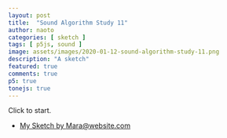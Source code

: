 ```yaml
---
layout: post
title:  "Sound Algorithm Study 11"
author: naoto
categories: [ sketch ]
tags: [ p5js, sound ]
image: assets/images/2020-01-12-sound-algorithm-study-11.png
description: "A sketch"
featured: true
comments: true
p5: true
tonejs: true
---
```


<div id = "p5sketch">
  <!-- p5 instance will be created here -->
</div>

Click to start.

* [My Sketch by Mara@website.com](https://www.openprocessing.org/sketch/757327)

<script>
function midiToFreq(m) {
  let tuning = 440;
  return Math.pow(2, (m - 69) / 12) * tuning;
}

let setColorMode = 0;

class ColorScheme {
  constructor(colorString) {
    this.colors = []; {
      let cc = colorString.split("/");
      let cs = cc[cc.length - 1].split("-");
      for (let i in cs) {
        let r = parseInt("0x" + cs[i].substring(0, 2));
        let g = parseInt("0x" + cs[i].substring(2, 4));
        let b = parseInt("0x" + cs[i].substring(4, 6));
        this.colors.push({
          r: r,
          g: g,
          b: b
        });
      }
      this.offset = 0;
    }
  }
  get(i) {
    i = Math.min(this.colors.length - 1, Math.max(0, i));
    return this.colors[(i + this.offset) % this.colors.length];
  }

}

var colorSchemes = [
  new ColorScheme("https://coolors.co/453823-561f37-39a2ae-55dbcb-75e4b3"),
  new ColorScheme("https://coolors.co/75e4b3-453823-561f37-39a2ae-55dbcb"),
  new ColorScheme("https://coolors.co/000000-808080-ffffff-333333-aaaaaa"),
  new ColorScheme("https://coolors.co/ffffff-808080-000000-333333-aaaaaa"),
];

function setColor(parent, func, index, alpha) {
  let idx = setColorMode;
  if (alpha == undefined) alpha = 255;
  parent[func](colorSchemes[idx].get(index).r, colorSchemes[idx].get(index).g, colorSchemes[idx].get(index).b, alpha);
}

// https://gist.github.com/gre/1650294/
EasingFunctions = {
  // no easing, no acceleration
  linear: function (t) { return t },
  // accelerating from zero velocity
  easeInQuad: function (t) { return t*t },
  // decelerating to zero velocity
  easeOutQuad: function (t) { return t*(2-t) },
  // acceleration until halfway, then deceleration
  easeInOutQuad: function (t) { return t<.5 ? 2*t*t : -1+(4-2*t)*t },
  // accelerating from zero velocity 
  easeInCubic: function (t) { return t*t*t },
  // decelerating to zero velocity 
  easeOutCubic: function (t) { return (--t)*t*t+1 },
  // acceleration until halfway, then deceleration 
  easeInOutCubic: function (t) { return t<.5 ? 4*t*t*t : (t-1)*(2*t-2)*(2*t-2)+1 },
  // accelerating from zero velocity 
  easeInQuart: function (t) { return t*t*t*t },
  // decelerating to zero velocity 
  easeOutQuart: function (t) { return 1-(--t)*t*t*t },
  // acceleration until halfway, then deceleration
  easeInOutQuart: function (t) { return t<.5 ? 8*t*t*t*t : 1-8*(--t)*t*t*t },
  // accelerating from zero velocity
  easeInQuint: function (t) { return t*t*t*t*t },
  // decelerating to zero velocity
  easeOutQuint: function (t) { return 1+(--t)*t*t*t*t },
  // acceleration until halfway, then deceleration 
  easeInOutQuint: function (t) { return t<.5 ? 16*t*t*t*t*t : 1+16*(--t)*t*t*t*t }
}

const width = 400;
const height = 400;

class Drawer {
  constructor({ c, args }) {
    this.c = c;
    if (args == undefined) {
      args = {};
    }
    if (args.col == undefined) {
      args.col = { bg: Math.floor(Math.random() * 5), fg: Math.floor(Math.random() * 5) };
      if (args.col.bg == args.col.fg) args.col.fg = (args.col.fg + 2) % 5;
    }
    if (args.sides == undefined) {
      args.sides = Math.floor(Math.random() * 5);
      args.r0 = Math.random();
      args.r1 = Math.random();
    }
    this.args = args;
  }
  draw({ pg, args }) {
    pg.push();
    if (typeof this.c === 'object') {
      this.c.draw(pg, { ...this.args, ...args });
    }
    pg.pop();
  }
}

class LayerGraphics {
  constructor({ p, pgF, pgB }) {
    this.p = p;
    this.pgF = pgF == undefined ? p.createGraphics(width, height) : pgF;
    this.pgB = pgB == undefined ? p.createGraphics(width, height) : pgB;

    this.bangT = 0;
    this.bangDur = 0.75;
    this.bangCycle = 0;
    this.bangParam = 0;
    this.bangTween = 0;
  }

  bang({ t }) {
    this.bangT = t;
    this.bangParam = Math.floor(Math.random() * 4);
    this.bangCycle = (this.bangCycle + 1) % 2;
  }

  update({ t }) {
    let p = this.p;
    this.bangTween = p.constrain((t - this.bangT) / this.bangDur, 0, 1);
  }
}

class CutGraphics extends LayerGraphics {
  constructor({ p, pgF, pgB, fore, back }) {
    super({ p, pgF, pgB });
    this.foreDraw = fore;
    this.backDraw = back;
  }

  bang({ t, next }) {
    this.foreDraw = this.backDraw;
    this.backDraw = next;
    super.bang({ t });
  }

  update({ t }) {
    let p = this.p;
    super.update({ t });

    this.backDraw.draw({ pg: this.pgB });
    this.foreDraw.draw({ pg: this.pgF });
  }

  draw({ pg }) {
    let p = this.p;

    pg.image(this.pgB, 0, 0);
    pg.push();
    pg.imageMode(p.CENTER);
    pg.translate(width / 2, height / 2);
    pg.rotate(this.bangParam * Math.PI / 2);
    pg.translate(-EasingFunctions.easeInOutCubic(this.bangTween) * width, 0);
    pg.rotate(-this.bangParam * Math.PI / 2);
    pg.image(this.pgF, 0, 0);
    pg.pop();
  }
}

class WipeDelayGraphics extends LayerGraphics {
  constructor({ p, pgF, pgB, fore, back, wipe }) {
    super({ p, pgF, pgB });
    this.pgMask = p.createGraphics(width, height);
    this.pgbF = p.createGraphics(width, height);
    this.pgbB = p.createGraphics(width, height);
    this.foreDraw = fore;
    this.backDraw = back;
    this.wipeDraw = wipe;
    this.seq = 0;
    this.bangDur = 1;
  }

  bang({ t, next, wipe }) {
    this.seq = (this.seq + 1) % 2;
    if (this.seq == 0) {
      this.foreDraw = this.backDraw;
      this.backDraw = next;
      this.wipeDraw = wipe;
      super.bang({ t });
    }
    else {
      this.bangT = t;
    }
  }

  update({ t }) {
    let p = this.p;
    super.update({ t });

    setColorMode = 0;
    this.backDraw.draw({ pg: this.pgB });
    this.foreDraw.draw({ pg: this.pgF });
    setColorMode = 2;
    let tw = 0;
    if (this.seq == 0) {
      tw = this.bangTween * 0.5;
    }
    else {
      tw = this.bangTween * 0.5 + 0.5;
    }
    let args = { tw, bangParam: this.bangParam };

    this.wipeDraw.draw({ pg: this.pgMask, args });
    setColorMode = 0;

    this.pgbB.blendMode(p.BLEND);
    this.pgbB.background(0);
    this.pgbB.image(this.pgB, 0, 0);
    this.pgbB.blendMode(p.MULTIPLY);
    this.pgbB.image(this.pgMask, 0, 0);

    this.pgMask.filter(p.INVERT);

    this.pgbF.push();
    this.pgbF.blendMode(p.BLEND);
    this.pgbF.background(0);
    this.pgbF.image(this.pgF, 0, 0);
    this.pgbF.blendMode(p.MULTIPLY);
    this.pgbF.image(this.pgMask, 0, 0);
  }

  draw({ pg }) {
    let p = this.p;

    pg.image(this.pgbB, 0, 0);
    pg.blendMode(p.ADD);
    pg.image(this.pgbF, 0, 0);
    pg.blendMode(p.BLEND);
  }
}

class GlitchGraphics {
  constructor({ p, pgF, }) {
    this.p = p;
    this.pgF = pgF == undefined ? p.createGraphics(width, height) : pgF;
    this.buf = [];
    for (let i = 0; i < 10; i++) {
      let h = Math.random() * height / 32;
      let y = Math.random() * (height - h);
      let dx = (Math.random() - 0.5) * width / 12;
      let dy = (Math.random() - 0.5) * h;
      this.buf.push({ h, y, dx, dy });
    }
  }

  draw({ pg }) {
    let p = this.p;

    pg.image(this.pgF, 0, 0);
    for (let i = 0; i < 10; i++) {
      let { h, y, dx, dy } = this.buf[i];
      pg.image(this.pgF, dx, y + dy, width, h,
        0, y, width, h)
    }
    let h = Math.random() * height / 32;
    let y = Math.random() * (height - h);
    let dx = (Math.random() - 0.5) * width / 12;
    let dy = (Math.random() - 0.5) * h;
    this.buf.push({ h, y, dx, dy });
    this.buf.shift();
  }
}

class StripeWipe {
  constructor({ p }) {
    this.p = p;
  }
  draw(pg, args) {
    let p = this.p
    let { tw, bangParam } = args;
    setColor(pg, 'background', 0);
    pg.translate(pg.width / 2, pg.height / 2);
    pg.noStroke();
    setColor(pg, 'fill', 2);
    let n = bangParam + 1;
    let r = pg.width / 1.4 / n;
    pg.rectMode(p.CENTER);
    for (let i = -n; i <= n; i++) {
      pg.rect(i * r, 0, p.lerp(0, r, EasingFunctions.easeInOutCubic(tw)), pg.height * 2);
    }
  }
}
class CircleExpandWipe {
  constructor({ p }) {
    this.p = p;
  }
  draw(pg, args) {
    let p = this.p
    let { tw, bangParam } = args;
    setColor(pg, 'background', 0);
    pg.translate(pg.width / 2, pg.height / 2);
    pg.noStroke();
    setColor(pg, 'fill', 2);
    let n = bangParam;
    let r = p.lerp(0, pg.width * 1.42, EasingFunctions.easeInOutCubic(tw)) / (n * 2 + 1) * 2;
    for (let i = -n; i <= n; i++) {
      for (let j = -n; j <= n; j++) {
        pg.ellipse(pg.width / 2 / n * j, pg.width / 2 / n * i, r);
      }
    }
  }
}
class ShapeExpandWipe {
  constructor({ p }) {
    this.p = p;
  }
  draw(pg, args) {
    let p = this.p
    let { tw, bangParam } = args;
    setColor(pg, 'background', 0);
    pg.translate(pg.width / 2, pg.height / 2);
    pg.noStroke();
    setColor(pg, 'fill', 2);
    let n = bangParam + 3;
    let r = p.lerp(0, pg.width * 1.42, EasingFunctions.easeInOutCubic(tw));
    pg.beginShape();
    for (let i = 0; i <= n; i++) {
      let theta = i / n * Math.PI * 2 - Math.PI / 2;
      let x = r * Math.cos(theta);
      let y = r * Math.sin(theta);
      pg.vertex(x, y);
    }
    pg.endShape(p.CLOSE);
  }
}
class ClockWipe {
  constructor({ p }) {
    this.p = p;
  }
  draw(pg, args) {
    let p = this.p
    let { tw, bangParam } = args;
    setColor(pg, 'background', 0);
    pg.translate(pg.width / 2, pg.height / 2);
    pg.noStroke();
    setColor(pg, 'fill', 2);
    let rate = EasingFunctions.easeInOutCubic(tw);
    let n = 128;
    let r = pg.width;
    pg.beginShape();
    pg.vertex(0, 0);
    let sign = bangParam % 2 == 0 ? -1 : 1;
    for (let i = 0; i <= n; i++) {
      let theta = sign * i / n * Math.PI * 2 * rate - Math.PI / 2;
      let x = r * Math.cos(theta);
      let y = r * Math.sin(theta);
      pg.vertex(x, y);
    }
    pg.vertex(0, 0);
    pg.endShape();
  }
}
class HorizontalBoxPushWipe {
  constructor({ p }) {
    this.p = p;
  }
  draw(pg, args) {
    let p = this.p
    let { tw, bangParam } = args;
    setColor(pg, 'background', 0);
    pg.noStroke();
    setColor(pg, 'fill', 2);
    pg.translate(pg.width / 2, pg.height / 2);
    pg.rotate(bangParam / 2 * Math.PI);
    pg.translate(-pg.width / 2, -pg.height / 2);
    let r = p.lerp(0, pg.width, EasingFunctions.easeInOutCubic(tw));
    pg.rect(0, 0, r, pg.height);
  }
}

class WotC {
  constructor({ p }) {
    this.p = p;
    this.circleCnt = 0;
    this.vertexCnt = 0;
    this.MAX_CIRCLE_CNT = 200;
    this.MIN_CIRCLE_CNT = 50;
    this.MAX_VERTEX_CNT = 30;
    this.MIN_VERTEX_CNT = 3;
  }

  draw(pg, args) {
    let { col, sides } = args;
    setColor(pg, 'background', col.bg);
    // Waltz of the Circles by MiniPear
    // https://www.openprocessing.org/sketch/748916
    let { r0, r1 } = args;
    let p = this.p;
    pg.push();
    pg.translate(pg.width / 2, pg.height / 2);

    this.circleCnt = p.int(p.map(r0, 0, 1, this.MAX_CIRCLE_CNT, this.MIN_CIRCLE_CNT));
    this.vertexCnt = [3, 4, 5, 6, 100][Math.floor(r1 * 5)];
    // this.vertexCnt = p.int(p.map(r1, 0, 1, this.MAX_VERTEX_CNT, this.MIN_VERTEX_CNT));

    let idx = 0, index = col.fg;
    let c0 = p.color(colorSchemes[idx].get(index).r, colorSchemes[idx].get(index).g, colorSchemes[idx].get(index).b);
    index = (col.fg + 2) % 5;
    let c1 = p.color(colorSchemes[idx].get(index).r, colorSchemes[idx].get(index).g, colorSchemes[idx].get(index).b);

    for (let ci = 0; ci < this.circleCnt; ci++) {
      let time = p.frameCount / 20;
      let thetaC = p.map(ci, 0, this.circleCnt, 0, p.TAU);
      let scale = pg.width / 7 * 3;

      let circleCenter = this.getCenterByTheta(thetaC, time, scale);
      let circleSize = this.getSizeByTheta(thetaC, time, scale);
      // let c = this.getColorByTheta(thetaC, time);

      // pg.stroke(c);
      // setColor(pg, 'stroke', col.fg);
      let th = 8.0 * thetaC + time * 2.0;
      let c = p.lerpColor(c0, c1, Math.cos(th) * 0.5 + 0.5);
      pg.stroke(c);
      pg.noFill();
      if (this.vertexCnt > 10) {
        pg.ellipse(circleCenter.x, circleCenter.y, circleSize * 2);
      } else {
        pg.beginShape();
        for (let vi = 0; vi < this.vertexCnt; vi++) {
          let thetaV = p.map(vi, 0, this.vertexCnt, 0, p.TAU);
          let x = circleCenter.x + Math.cos(thetaV) * circleSize;
          let y = circleCenter.y + Math.sin(thetaV) * circleSize;
          pg.vertex(x, y);
        }
        pg.endShape(p.CLOSE);
      }
    }
    pg.pop();
  }

  getCenterByTheta(theta, time, scale) {
    let p = this.p;
    let direction = p.createVector(Math.cos(theta), Math.sin(theta));
    let distance = 0.6 + 0.2 * Math.cos(theta * 6.0 + Math.cos(theta * 8.0 + time));
    let circleCenter = direction.mult(distance * scale);
    return circleCenter;
  }

  getSizeByTheta(theta, time, scale) {
    let offset = 0.2 + 0.12 * Math.cos(theta * 9.0 - time * 2.0);
    let circleSize = scale * offset;
    return circleSize;
  }

  getColorByTheta(theta, time) {
    let p = this.p;
    let th = 8.0 * theta + time * 2.0;
    let r = 0.6 + 0.4 * Math.cos(th),
      g = 0.6 + 0.4 * Math.cos(th - Math.PI / 3),
      b = 0.6 + 0.4 * Math.cos(th - Math.PI * 2.0 / 3.0),
      alpha = p.map(this.circleCnt, this.MIN_CIRCLE_CNT, this.MAX_CIRCLE_CNT, 150, 100);
    return p.color(r * 255, g * 255, b * 255, alpha);
  }
}

class PF {
  constructor({ p }) {
    this.p = p;
    this.rot = 0;
    this.freq = 0.000005;
    this.cont = 0;
  }
  draw(pg, args) {
    let { col, sides } = args;
    setColor(pg, 'background', col.bg);
    // particleFlow by yasai
    // https://www.openprocessing.org/sketch/422446
    let p = this.p;
    pg.translate(width / 2, height / 2);
    pg.rotate(p.radians(this.rot));

    pg.ellipseMode(p.RADIUS);
    for (let i = 0; i < 200; i++) {
      let circle = width / 3 + width / 6 * 0.5 * Math.sin(p.millis() * this.freq * i);
      let alpha = p.map(circle, 150, 250, 255, 60);
      let r = p.map(circle, 150 / 600 * width, 250 / 600 * width, 5, 2) / 600 * width;
      setColor(pg, 'fill', col.fg, alpha);
      pg.noStroke();
      pg.ellipse(circle * Math.cos(i), circle * Math.sin(i), r, r);
      this.rot = this.rot + 0.00005 * 4;
    }
  }
}

class Blobs {
  constructor({ p }) {
    this.p = p;
    this.handle_len_rate = 3;
    this.maxDistance = 200;
    this.circlePaths = [];
    this.connections = [];
    this.numBlobs = 8;

    this.setup();
  }

  setup() {
    const p = this.p;
    this.radius = 120 * 8;
    //generate circles
    for (let i = 0; i < this.numBlobs; i++) {
      this.circlePaths.push({
        position: p.createVector(p.random(width), p.random(height)),
        radius: this.radius,//i == 0 ? 120 : p.random(100, 120),
        vel: p5.Vector.random2D().mult(2)
      });
    }
    this.circlePaths[0].radius = 250 * 0.4;
  }

  draw(pg, args) {
    const { col, sides } = args;
    const { tw, bangParam } = args;
    pg.push();
    if (tw == undefined) {
      setColor(pg, 'background', col.bg);
      setColor(pg, 'fill', col.fg);
    }
    else {
      pg.background(0);
      pg.fill(255)
    }
    // My Sketch by Mara@website.com
    // https://www.openprocessing.org/sketch/757327
    const p = this.p;
    let radius = this.radius;
    if (tw < 0.5) {
      radius *= p.map(EasingFunctions.easeInOutCubic(tw * 2), 0, 1, 0, 0.125);
    }
    else {
      radius *= p.map(EasingFunctions.easeInOutCubic(tw * 2 - 1), 0, 1, 0.125, 1);
    }
    if (tw == undefined)
      radius = this.radius / 8;
    pg.noStroke();
    this.circlePaths.forEach((circle, index) => {
      circle.radius = radius;
    });

    //draw circles
    this.circlePaths.forEach((circle, index) => {
      let position = circle.position;
      position.add(circle.vel);
      let d = width / 10;
      if (position.x > width + d) position.x = position.x - (width + d);
      else if (position.x < -d) position.x = width + d - position.x;
      if (position.y > height + d) position.y = position.y - (height + d);
      else if (position.y < -d) position.y = height + d - position.y;
      pg.ellipse(position.x, position.y, circle.radius, circle.radius)
    })

    //generate connections
    this.connections.length = 0;
    for (let i = 0, l = this.circlePaths.length; i < l; i++) {
      for (let j = i - 1; j >= 0; j--) {
        let path = this.metaball(this.circlePaths[i], this.circlePaths[j], 0.5, this.handle_len_rate, this.maxDistance);
        if (path) {
          this.connections.push(path);
        }
      }
    }

    //draw connections
    this.connections.forEach(path => {
      pg.beginShape();
      for (let j = 0; j < 4; j++) {
        if (j == 0) pg.vertex(path.segments[j].x, path.segments[j].y);
        else if (j % 2 != 0) {
          pg.vertex(path.segments[(j + 1) % 4].x, path.segments[(j + 1) % 4].y);
        }
        if (j % 2 != 0) continue;
        pg.bezierVertex(
          path.segments[j].x + path.handles[j].x, path.segments[j].y + path.handles[j].y,
          path.segments[(j + 1) % 4].x + path.handles[(j + 1) % 4].x, path.segments[(j + 1) % 4].y + path.handles[(j + 1) % 4].y,
          path.segments[(j + 1) % 4].x, path.segments[(j + 1) % 4].y
        );
      }
      pg.endShape();
    })
    pg.pop();
  }

  metaball(ball1, ball2, v, handle_len_rate, maxDistance) {
    let p = this.p;
    let radius1 = ball1.radius / 2;
    let radius2 = ball2.radius / 2;
    let center1 = ball1.position;
    let center2 = ball2.position;
    let d = center1.dist(center2);
    let u1 = 0;
    let u2 = 0;
    if (d > maxDistance || d <= Math.abs(radius1 - radius2)) {
      return;
    } else if (d < radius1 + radius2) {
      // case circles are overlapping
      u1 = Math.acos((radius1 * radius1 + d * d - radius2 * radius2) / (2 * radius1 * d));
      u2 = Math.acos((radius2 * radius2 + d * d - radius1 * radius1) / (2 * radius2 * d));
    }
    let angle1 = Math.atan2(center2.y - center1.y, center2.x - center1.x);
    let angle2 = Math.acos((radius1 - radius2) / d);
    let angle1a = angle1 + u1 + (angle2 - u1) * v;
    let angle1b = angle1 - u1 - (angle2 - u1) * v;
    let angle2a = angle1 + Math.PI - u2 - (Math.PI - u2 - angle2) * v;
    let angle2b = angle1 - Math.PI + u2 + (Math.PI - u2 - angle2) * v;
    let p1a = p5.Vector.add(center1, p5.Vector.fromAngle(angle1a, radius1));
    let p1b = p5.Vector.add(center1, p5.Vector.fromAngle(angle1b, radius1));
    let p2a = p5.Vector.add(center2, p5.Vector.fromAngle(angle2a, radius2));
    let p2b = p5.Vector.add(center2, p5.Vector.fromAngle(angle2b, radius2));
    // define handle length by the distance between
    // both ends of the curve to draw
    let d2 = Math.min(v * handle_len_rate, p.dist(p1a.x, p1a.y, p2a.x, p2a.y) / (radius1 + radius2));
    // case circles are overlapping:
    d2 *= Math.min(1, d * 2 / (radius1 + radius2));
    radius1 *= d2;
    radius2 *= d2;
    let path = {
      segments: [p1a, p2a, p2b, p1b],
      handles: [
        p5.Vector.fromAngle(angle1a - Math.PI / 2, radius1),
        p5.Vector.fromAngle(angle2a + Math.PI / 2, radius2),
        p5.Vector.fromAngle(angle2b - Math.PI / 2, radius2),
        p5.Vector.fromAngle(angle1b + Math.PI / 2, radius1)
      ]
    };
    return path;
  }
}

class CircleGrid {
  draw(pg, args) {
    let { col, sides } = args;
    setColor(pg, 'background', col.bg);
    setColor(pg, 'fill', col.fg);
    pg.noStroke();
    let n = sides + 1;
    let r = pg.width / n / 4;
    pg.translate(pg.width / 2, pg.height / 2);
    for (let i = -n; i <= n; i++) {
      for (let j = -n; j <= n; j++) {
        pg.push();
        pg.translate(pg.width / 2 / n * j, pg.width / 2 / n * i);
        pg.ellipse(0, 0, r, r);
        pg.pop();
      }
    }
  }
}

class SquareGrid {
  constructor({ p }) {
    this.p = p;
  }
  draw(pg, args) {
    let p = this.p
    let { col, sides } = args;
    let n = sides + 1;
    let r = pg.width / n / 4 * Math.sqrt(2);

    let t = p.millis() * 0.001;
    if ((t + 1) % 4 < 2) {
      setColor(pg, 'background', col.bg);
      setColor(pg, 'fill', col.fg);
    }
    else {
      setColor(pg, 'background', col.fg);
      setColor(pg, 'fill', col.bg);
      pg.translate(pg.width / 2 / n * 0.5, pg.width / 2 / n * 0.5);
    }
    pg.noStroke();
    pg.rectMode(p.CENTER);
    pg.translate(pg.width / 2, pg.height / 2);
    for (let i = -n; i <= n; i++) {
      for (let j = -n; j <= n; j++) {
        pg.push();
        pg.translate(pg.width / 2 / n * j, pg.width / 2 / n * i);
        pg.rotate((EasingFunctions.easeInOutQuint(t % 1) + Math.floor(t)) / 4 * Math.PI);
        pg.rect(0, 0, r, r);
        pg.pop();
      }
    }
  }
}

class NoiseRing {
  constructor({ p }) {
    this.p = p;
    this.n = 12;
    this.phases = new Array(this.n).fill(0);
  }
  draw(pg, args) {
    let p = this.p
    let { col, freq } = args;
    let t = p.millis() * 0.001;
    this.phase += freq * 0.03;
    pg.push();
    setColor(pg, 'fill', col.bg, 100);
    pg.rectMode(pg.CORNER);
    pg.noStroke();
    pg.rect(0, 0, pg.width, pg.height);

    pg.noFill();
    pg.strokeWeight(pg.width / 100);
    pg.translate(pg.width / 2, pg.height / 2);
    let W = pg.width * 0.1;
    let w = pg.width / 30;
    let n = this.n;
    for (let i = 0; i < n; i++) {
      pg.push();
      let scolor = i % 4;
      if (scolor == col.bg) {
        scolor = (scolor + 1) % 4;
      }
      setColor(pg, 'stroke', scolor);
      let note = p.map(freq, 20, 60, 0, n);
      let dist = p.map(Math.abs(i - note), 0, 4, 1, 0);
      let noiseFactor = 0;
      if (dist > 0) noiseFactor = dist;
      this.phases[i] += noiseFactor;
      pg.rotate((this.phases[i] + t * 0.5) * (n - i) / n);
      pg.beginShape();
      let N = 128;
      for (let j = 0; j < N; j++) {
        let r = (i + noiseFactor * Math.random()) * w + W;
        let theta = j / N * Math.PI;
        let x = r * Math.cos(theta);
        let y = r * Math.sin(theta);
        pg.vertex(x, y);
      }
      pg.endShape();
      // pg.arc(0, 0, i * w + W, i * w + W, 0, Math.PI * 0.5*(freq+1)/30);
      // pg.arc(0, 0, i * w + W, i * w + W, Math.PI, Math.PI * 1.5*(freq+1)/30);
      pg.pop();
    }
    pg.pop();
  }
}

Array.prototype.repeat = function (n) {
  let ret = [];
  for (let i = 0; i < n; i++) {
    for (let j = 0; j < this.length; j++) {
      ret.push(this[j]);
    }
  }
  return ret;
}

Array.prototype.synth = function (synth) {
  return this.map(i => i + synth);
}

const s = (p) => {
  const wipeDraws = [
    new Blobs({ p }),
    // new StripeWipe({ p }),
    // new CircleExpandWipe({ p }),
    // new ShapeExpandWipe({ p }),
    // new ClockWipe({ p }),
    // new HorizontalBoxPushWipe({ p }),
  ];
  const solidDraws = [
    // new WotC({ p }),
    // new PF({ p }),
    // new Blobs({ p }),
    // new Blobs({ p }),
    new Blobs({ p }),
    new SquareGrid({ p }),
    new CircleGrid({ p }),
  ];
  const foreDrawer = new Drawer({ c: new NoiseRing({ p }), args: { col: { fg: 1, bg: 4 } } });
  const synths = {};

  let freq = 0;
  let pointer = 0;
  let codeInput;
  let tokens = [];

  let isPlaying = false;
  let prevChar = '';

  let codeBase = `[30,40].synth(p).concat([30,50].synth(a)).repeat(8).concat('70~').repeat(4)`;
  let pastCommands = [];

  let wipe0, cut0;
  let glitch0;
  let turn;

  p.setup = () => {
    p.createCanvas(width, height);
    p.frameRate(30);

    wipe0 = new WipeDelayGraphics({
      p,
      fore: new Drawer({ c: solidDraws[1] }),
      back: new Drawer({ c: solidDraws[0] }),
      wipe: new Drawer({ c: wipeDraws[0], args: { wipe: wipe0 } })
    });

    cut0 = new CutGraphics({
      p,
      fore: new Drawer({ c: solidDraws[1] }),
      back: new Drawer({ c: solidDraws[0] }),
    });

    turn = wipe0;

    glitch0 = new GlitchGraphics({ p });

    synths['~'] = new Tone.Synth({
      oscillator: { type: 'triangle' }
    }).toMaster();
    synths['a'] = new Tone.AMSynth().toMaster();
    synths['f'] = new Tone.FMSynth().toMaster();
    synths['N'] = new Tone.Synth({
      oscillator: { type: 'sawtooth' }
    }).toMaster();
    synths['^'] = new Tone.Synth({
      oscillator: { type: 'triangle' }
    }).toMaster();
    synths['['] = new Tone.Synth({
      oscillator: { type: 'square' }
    }).toMaster();
    synths['p'] = new Tone.PluckSynth().toMaster();
    synths['m'] = new Tone.MetalSynth().toMaster();
    synths['n'] = new Tone.NoiseSynth().toMaster();

    codeInput = p.createInput(codeBase);
    codeInput.size(p.width * 1.5);

    // codeInput.elt.onkeyup = runButtonClicked;
  }

  p.mouseClicked = () => {
    runButtonClicked();
  }

  let node;
  let lastNode;
  let curSynth;
  let curPattern = 0;
  let curDraw = 0;

  p.draw = () => {
    let t = p.millis() * 0.001;

    if (isPlaying) {
      if (pointer < tokens.length) {
        lastNode = node;
        node = tokens[pointer];
        execute(node);
        if (node == '~') {
          curPattern = (curPattern + 1) % wipeDraws.length;
          curDraw = (curDraw + 1) % solidDraws.length;
          // turn = p.random([wipe0, wipe0, wipe0, cut0]);
          turn = wipe0;
          next = new Drawer({ c: solidDraws[curDraw] })
          // next = new Drawer({ c: p.random(solidDraws) })
          wipe0.bang({
            t, next,
            wipe: new Drawer({
              c: wipeDraws[curPattern],
              args: { wipe: wipe0 }
            })
          });
          cut0.bang({
            t, next
          });
        }
      } else {
        isPlaying = false;
      }
    } else {
      for (const key in synths) {
        synths[key].triggerRelease();
      }
      prevChar = '';
    }

    if (!isNaN(node)) {
      pastCommands.push(freq);
    } else {
      pastCommands.push(node);
    }
    if (pastCommands.length > 15 * 15) pastCommands.shift();
    pointer++;

    turn.update({ t });
    if (false && (curSynth == 'n' || curSynth == 'm')) {
      turn.draw({ pg: glitch0.pgF });
      glitch0.draw({ pg: p });
    }
    else {
      turn.draw({ pg: p });
    }

    p.loadPixels();
    let pixels = p.pixels;
    let d = p.pixelDensity();
    let meml = 68729;
    let note = p.map(freq, 20, 60, 0, width * height * d * d * 4 - meml);
    pixels.copyWithin(note + freq, 1, meml);
    if (curSynth == '~') {
      pixels.reverse();
    }
    p.updatePixels();
  }

  const runButtonClicked = () => {
    isPlaying = true;

    let code = codeInput.value();
    code = unpack(code);

    let lex = code.match(/(\D+)|[+-]?(\d*[.])?\d+/gi);
    parse(lex);
  }

  const unpack = (code) => {
    let result = '';
    function looseJsonParse(obj) {
      return Function(`"use strict";
      let a='a';let f='f';let N='N';let p='p';let m='m';let s='~';let t='^';let q='[';let n='n'
      return (` + obj + ')')();
    }
    let c = looseJsonParse(code);
    for (let i = 0; i < c.length; i++) {
      result += c[i];
    }
    return result;
  }


  const parse = (l) => {
    pointer = 0;
    tokens = [];
    if (l) {
      for (let i = 0; i < l.length; i++) {
        if (isNaN(l[i])) {
          let chars = l[i].split('');
          for (let j = 0; j < chars.length; j++) {
            tokens.push(chars[j]);
          }
        } else {
          tokens.push(l[i]);
        }
      }
    }
  }

  const execute = (t) => {
    if (t != prevChar) {
      if (isNaN(t)) {
        switch (t) {
          case '~':
          case 'a':
          case 'f':
          case 'N':
          case '^':
          case '[':
          case 'p':
          case 'm':
            curSynth = t;
            if (t == 'm') {
              synths[t].triggerAttack();
            } else {
              synths[t].triggerAttack(midiToFreq(freq));
            }
            for (const key in synths) {
              if (key != t) {
                synths[key].triggerRelease();
              }
            }
            break;
          case '=':
            curSynth = '';
            for (const key in synths) {
              synths[key].triggerRelease();
            }
            break;
          case '+':
          case '-':
          case '*':
          case '/':
          case '<':
          case '>':
            break;
          default:
            curSynth = 'n';
            synths.n.triggerAttack();
        }
      } else {
        if (prevChar == "+") {
          freq += parseFloat(t);
        } else if (prevChar == "-") {
          freq -= parseFloat(t);
        } else if (prevChar == "*") {
          freq *= parseFloat(t);
        } else if (prevChar == "/") {
          freq /= parseFloat(t);
        } else {
          freq = parseFloat(t);
        }

        // if (freq == 0) freq = p.random(110);

        let f = midiToFreq(freq);
        if (isNaN(f) == false && f < 1e5) {
          for (const key in synths) {
            if (key != 'n' && key != 'p') {
              synths[key].frequency.setValueAtTime(f);
            }
          }
        }
      }
    }
    prevChar = t;
  }
}

let myp5 = new p5(s, document.getElementById('p5sketch'));
</script>